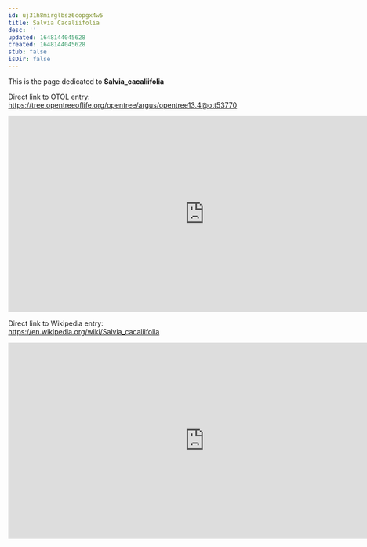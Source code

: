 ```yaml
---
id: uj31h8mirglbsz6copgx4w5
title: Salvia Cacaliifolia
desc: ''
updated: 1648144045628
created: 1648144045628
stub: false
isDir: false
---
```

This is the page dedicated to **Salvia_cacaliifolia**


Direct link to OTOL entry: https://tree.opentreeoflife.org/opentree/argus/opentree13.4@ott53770



<html>
    <body>
    <iframe src="https://tree.opentreeoflife.org/opentree/argus/opentree13.4@ott53770"
    width="800" height="400" frameborder="0" allowfullscreen> </iframe>
    </body>
</html>
    


Direct link to Wikipedia entry: https://en.wikipedia.org/wiki/Salvia_cacaliifolia



<html>
    <body>
    <iframe src="https://en.wikipedia.org/wiki/Salvia_cacaliifolia"
    width="800" height="400" frameborder="0" allowfullscreen> </iframe>
    </body>
</html>
    
